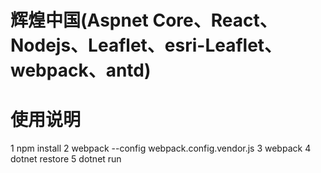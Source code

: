 # 辉煌中国(Aspnet Core、React、Nodejs、Leaflet、esri-Leaflet、webpack、antd)
# 使用说明
1 npm install
2 webpack --config webpack.config.vendor.js
3 webpack
4 dotnet restore
5 dotnet run
